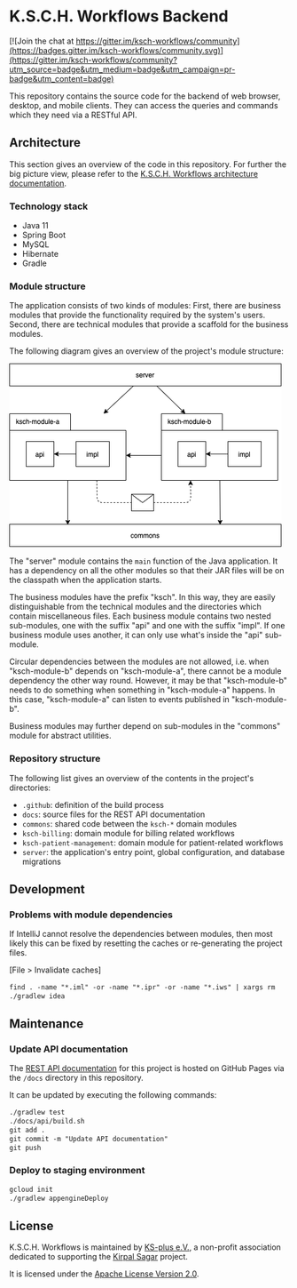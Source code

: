 # K.S.C.H. Workflows Backend

[![Join the chat at https://gitter.im/ksch-workflows/community](https://badges.gitter.im/ksch-workflows/community.svg)](https://gitter.im/ksch-workflows/community?utm_source=badge&utm_medium=badge&utm_campaign=pr-badge&utm_content=badge)

This repository contains the source code for the backend of web browser, desktop, and mobile clients.
They can access the queries and commands which they need via a RESTful API.

## Architecture

This section gives an overview of the code in this repository.
For further the big picture view, please refer to the [K.S.C.H. Workflows architecture documentation](https://ksch-workflows.github.io/arc42).

### Technology stack

- Java 11
- Spring Boot
- MySQL
- Hibernate
- Gradle

### Module structure

The application consists of two kinds of modules:
First, there are business modules that provide the functionality required by the system's users.
Second, there are technical modules that provide a scaffold for the business modules.

The following diagram gives an overview of the project's module structure:

![module structure](docs/img/modules.png)

The "server" module contains the `main` function of the Java application.
It has a dependency on all the other modules so that their JAR files will be on the classpath when the application starts.

The business modules have the prefix "ksch".
In this way, they are easily distinguishable from the technical modules and the directories which contain miscellaneous files.
Each business module contains two nested sub-modules, one with the suffix "api" and one with the suffix "impl".
If one business module uses another, it can only use what's inside the "api" sub-module.

Circular dependencies between the modules are not allowed, i.e. when "ksch-module-b" depends on "ksch-module-a", there cannot be a module dependency the other way round.
However, it may be that "ksch-module-b" needs to do something when something in "ksch-module-a" happens.
In this case, "ksch-module-a" can listen to events published in "ksch-module-b".

Business modules may further depend on sub-modules in the "commons" module for abstract utilities.

### Repository structure

The following list gives an overview of the contents in the project's directories:

- `.github`: definition of the build process
- `docs`: source files for the REST API documentation
- `commons`: shared code between the `ksch-*` domain modules
- `ksch-billing`: domain module for billing related workflows
- `ksch-patient-management`: domain module for patient-related workflows
- `server`: the application's entry point, global configuration, and database migrations

## Development

### Problems with module dependencies

If IntelliJ cannot resolve the dependencies between modules, then most likely this can be fixed by resetting
the caches or re-generating the project files.

[File > Invalidate caches]

```
find . -name "*.iml" -or -name "*.ipr" -or -name "*.iws" | xargs rm
./gradlew idea
```

## Maintenance

### Update API documentation

The [REST API documentation](https://ksch-workflows.github.io/backend/) for this project is hosted on GitHub
Pages via the `/docs` directory in this repository.

It can be updated by executing the following commands:

```
./gradlew test
./docs/api/build.sh
git add .
git commit -m "Update API documentation"
git push
```

### Deploy to staging environment

```
gcloud init
./gradlew appengineDeploy
```

## License

K.S.C.H. Workflows is maintained by [KS-plus e.V.](https://ks-plus.org/en/welcome/),
a non-profit association dedicated to supporting the [Kirpal Sagar](https://kirpal-sagar.org/en/welcome/) project.

It is licensed under the [Apache License Version 2.0](https://github.com/ksch-workflows/ksch-workflows/blob/master/LICENSE).
